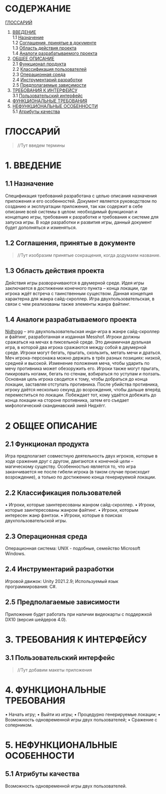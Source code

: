 # СОДЕРЖАНИЕ
[ГЛОССАРИЙ](#ГЛОССАРИЙ)

1. [ВВЕДЕНИЕ](#1.-ВВЕДЕНИЕ)  
1.1 [Назначение](##1.1-Назначение)  
1.2 [Соглашения, принятые в документе](##1.2-Соглашения,-принятые-в-документе)  
1.3 [Область действия проекта](##1.3-Область-действия-проекта)  
1.4 [Аналоги разрабатываемого проекта](##1.4-Аналоги-разрабатываемого-проекта)  
2. [ОБЩЕЕ ОПИСАНИЕ](#2-ОБЩЕЕ-ОПИСАНИЕ)  
2.1 [Функционал продукта](##2.1-Функционал-продукта)  
2.2 [Классификация пользователей](##2.2-Классификация-пользователей)  
2.3 [Операционная среда](##2.3-Операционная-среда)  
2.4 [Инструментарий разработки](##2.4-Инструментарий-разработки)  
2.5 [Предполагаемые зависимости](##2.5-Предполагаемые-зависимости)  
3. [ТРЕБОВАНИЯ К ИНТЕРФЕЙСУ](#3-ТРЕБОВАНИЯ-К-ИНТЕРФЕЙСУ)  
3.1	[Пользовательский интерфейс](##3.1-Пользовательский-интерфейс)  
4.	[ФУНКЦИОНАЛЬНЫЕ ТРЕБОВАНИЯ](#4-ФУНКЦИОНАЛЬНЫЕ-ТРЕБОВАНИЯ)  
5.	[НЕФУНКЦИОНАЛЬНЫЕ ОСОБЕННОСТИ](#5-НЕФУНКЦИОНАЛЬНЫЕ-ОСОБЕННОСТИ)  
5.1	[Атрибуты качества](##5.1-Атрибуты-качества)  

# ГЛОССАРИЙ

> //Тут введем термины

# 1.	ВВЕДЕНИЕ 

## 1.1	Назначение

Спецификация требований разработана с целью описания назначения приложения и его особенностей. Документ является руководством по созданию и эксплуатации приложения, так как содержит в себе описание всей системы в целом: необходимый функционал и концепцию игры, требования к разработке и требования к системе для запуска игры. В ходе разработки и развития игры, данный документ будет дополняться и изменяться. 

## 1.2	Соглашения, принятые в документе 

> //Тут изобразим принятые сокращения, когда додумаем название.

## 1.3	Область действия проекта 

Действия игры разворачиваются в двумерной среде. Идея игры заключается в достижении конечного пункта – конца локации, где игрока ждёт встреча с таинственным существом. Данная концепция характерна для жанра сайд-скроллер. Игра двухпользовательская, в связи с чем реализованы также элементы жанра файтинг. 

## 1.4	Аналоги разрабатываемого проекта 

[Nidhogg](https://nidhogggame.com/ "Nidhogg") – это двухпользовательская инди-игра в жанре сайд-скроллер и файтинг, разработанная и изданная Messhof. Игроки должны сражаться на мечах в пиксельной среде. Это динамичная дуэльная игра, в которой два игрока сражаются между собой в двумерной среде. Игроки могут бегать, прыгать, скользить, метать мечи и драться. Меч игрока-персонажа можно держать в трёх разных позициях: низкой, средней и высокой. Изменение положения меча, чтобы ударить по мечу противника может обезоружить его. Игроки также могут прыгать, пикировать ногами, бегать по стенам, взбираться по уступам и ползать. Основная цель игрока сводится к тому, чтобы добраться до конца локации, заставляя отступать противника. После убийства противника, игроку даётся несколько секунд до возрождения, чтобы дальше вперёд переместиться по локации. Побеждает тот, кому удаётся добежать до конца локации на стороне противника, затем его съедает мифологический скандинавский змей Нидхёгг.

# 2 ОБЩЕЕ ОПИСАНИЕ

## 2.1 Функционал продукта

Игра предполагает совместную деятельность двух игроков, которые в ходе сражения друг с другом, двигаются к конечной цели – магическому существу. Особенностью является то, что игра заканчивается не после гибели игрока (в таком случае происходит возрождение), а только по достижению конца генерируемой локации.

## 2.2 Классификация пользователей

•	Игроки, которые заинтересованы жанром сайд-скроллер.
•	Игроки, которые заинтересованы жанром файтинг.
•	Игроки, которым интересен жанр фэнтэзи.
•	Игроки, которые в поисках двухпользовательской игры.

## 2.3 Операционная среда

Операционная система: UNIX - подобные, семейство Microsoft Windows.

## 2.4 Инструментарий разработки

Игровой движок: Unity 2021.2.9;
Используемый язык программирования: C#.

## 2.5 Предполагаемые зависимости

Приложение будет работать при наличии видеокарты с поддержкой DX10 (версия шейдеров 4.0).



# 3.	ТРЕБОВАНИЯ К ИНТЕРФЕЙСУ

## 3.1	Пользовательский интерфейс

> //Тут добавим макеты приложения

# 4.	ФУНКЦИОНАЛЬНЫЕ ТРЕБОВАНИЯ

•	Начать игру;
•	Выйти из игры;
•	Процедурно генерируемые локации;
•	Возможность одновременной игры двух пользователей;
•	Сражение с соперником.

# 5.	НЕФУНКЦИОНАЛЬНЫЕ ОСОБЕННОСТИ

## 5.1	Атрибуты качества

Возможность одновременной игры двух пользователей.










